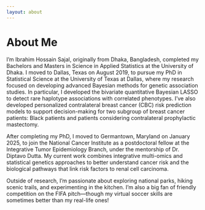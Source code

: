 ```yaml
---
layout: about 
---
```


# About Me
I’m Ibrahim Hossain Sajal, originally from Dhaka, Bangladesh, completed my Bachelors and Masters in Science in Applied Statistics at the University of Dhaka. I moved to Dallas, Texas on August 2019, to pursue my PhD in Statistical Science at the University of Texas at Dallas, where my research focused on developing advanced Bayesian methods for genetic association studies. In particular, I developed the bivariate quantitative Bayesian LASSO to detect rare haplotype associations with correlated phenotypes. I’ve also developed personalized contralateral breast cancer (CBC) risk prediction models to support decision-making for two subgroup of breast cancer patients: Black patients and patients considering contralateral prophylactic mastectomy.

After completing my PhD, I moved to Germantown, Maryland on January 2025, to join the National Cancer Institute as a postdoctoral fellow at the Integrative Tumor Epidemiology Branch, under the mentorship of Dr. Diptavo Dutta. My current work combines integrative multi-omics and statistical genetics approaches to better understand cancer risk and the biological pathways that link risk factors to renal cell carcinoma. 

Outside of research, I’m passionate about exploring national parks, hiking scenic trails, and experimenting in the kitchen. I’m also a big fan of friendly competition on the FIFA pitch—though my virtual soccer skills are sometimes better than my real-life ones!  

